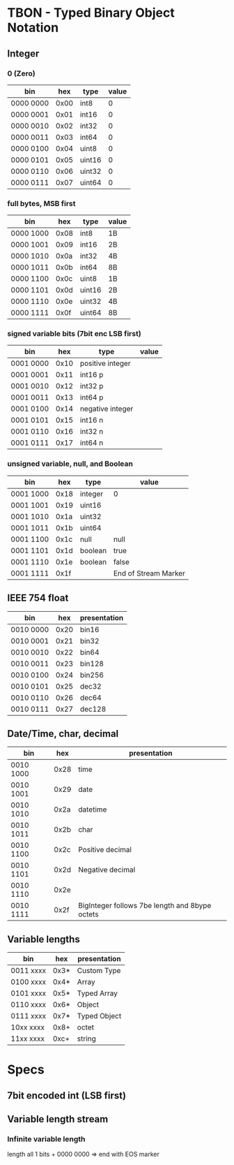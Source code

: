 # TBON - Typed Binary Object Notation

## Integer
### 0 (Zero)
bin | hex | type | value
--- | --- | -----| -------
0000 0000 | 0x00 | int8 | 0
0000 0001 | 0x01 | int16 | 0
0000 0010 | 0x02 | int32 | 0
0000 0011 | 0x03 | int64 | 0
0000 0100 | 0x04 | uint8 | 0
0000 0101 | 0x05 | uint16 | 0
0000 0110 | 0x06 | uint32 | 0
0000 0111 | 0x07 | uint64 | 0

### full bytes, MSB first
bin | hex | type | value
--- | --- | -----| -------
0000 1000 | 0x08 | int8 | 1B
0000 1001 | 0x09 | int16 | 2B
0000 1010 | 0x0a | int32 | 4B
0000 1011 | 0x0b | int64 | 8B
0000 1100 | 0x0c | uint8 | 1B
0000 1101 | 0x0d | uint16 | 2B
0000 1110 | 0x0e | uint32 | 4B
0000 1111 | 0x0f | uint64 | 8B

### signed variable bits (7bit enc LSB first)
bin | hex | type | value
--- | --- | -----| -------
0001 0000 | 0x10 | positive integer |
0001 0001 | 0x11 | int16 p | 
0001 0010 | 0x12 | int32 p |
0001 0011 | 0x13 | int64 p |
0001 0100 | 0x14 | negative integer |
0001 0101 | 0x15 | int16 n |
0001 0110 | 0x16 | int32 n |
0001 0111 | 0x17 | int64 n |

### unsigned variable, null, and Boolean
bin | hex | type | value
--- | --- | -----| -------
0001 1000 | 0x18 | integer | 0
0001 1001 | 0x19 | uint16 |
0001 1010 | 0x1a | uint32 |
0001 1011 | 0x1b | uint64 |
0001 1100 | 0x1c | null | null
0001 1101 | 0x1d | boolean | true
0001 1110 | 0x1e | boolean | false
0001 1111 | 0x1f | | End of Stream Marker

## IEEE 754 float
bin | hex | presentation
--- | --- | ----
0010 0000 | 0x20 | bin16
0010 0001 | 0x21 | bin32
0010 0010 | 0x22 | bin64
0010 0011 | 0x23 | bin128
0010 0100 | 0x24 | bin256
0010 0101 | 0x25 | dec32
0010 0110 | 0x26 | dec64
0010 0111 | 0x27 | dec128

## Date/Time, char, decimal
bin | hex | presentation
--- | --- | ----
0010 1000 | 0x28 | time
0010 1001 | 0x29 | date
0010 1010 | 0x2a | datetime
0010 1011 | 0x2b | char
0010 1100 | 0x2c | Positive decimal
0010 1101 | 0x2d | Negative decimal
0010 1110 | 0x2e |
0010 1111 | 0x2f | BigInteger follows 7be length and 8bype octets

## Variable lengths
bin | hex | presentation
--- | --- | ----
0011 xxxx | 0x3* | Custom Type
0100 xxxx | 0x4* | Array
0101 xxxx | 0x5* | Typed Array
0110 xxxx | 0x6* | Object
0111 xxxx | 0x7* | Typed Object
10xx xxxx | 0x8+ | octet
11xx xxxx | 0xc+ | string

# Specs

## 7bit encoded int (LSB first)

## Variable length stream
### Infinite variable length
length all 1 bits + 0000 0000 => end with EOS marker

